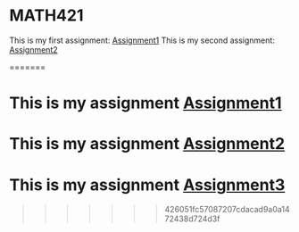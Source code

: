 # MATH421

This is my first assignment: [Assignment1](Assignment1.html)
This is my second assignment: [Assignment2](Assignment2.html)

=======
# This is my assignment [Assignment1](Assignment1.html)
# This is my assignment [Assignment2](assignment2.html)
# This is my assignment [Assignment3](Assignment3.html)
>>>>>>> 426051fc57087207cdacad9a0a1472438d724d3f


